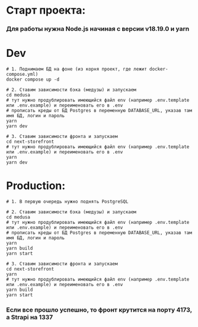# Старт проекта:

### Для работы нужна Node.js начиная с версии v18.19.0 и yarn

# Dev

```
# 1. Поднимаем БД на фоне (из корня проект, где лежит docker-compose.yml)
docker compose up -d

# 2. Ставим зависимости бэка (медузы) и запускаем
cd medusa
# тут нужно продублировать имеющийся файл env (например .env.template или .env.example) и переименовать его в .env
# прописать креды от БД Postgres в переменную DATABASE_URL, указав там имя БД, логин и пароль
yarn
yarn dev

# 3. Ставим зависимости фронта и запускаем
cd next-storefront
# тут нужно продублировать имеющийся файл env (например .env.template или .env.example) и переименовать его в .env
yarn
yarn dev
```

# Production:

```
# 1. В первую очередь нужно поднять PostgreSQL

# 2. Ставим зависимости бэка (медузы) и запускаем
cd medusa
# тут нужно продублировать имеющийся файл env (например .env.template или .env.example) и переименовать его в .env
# прописать креды от БД Postgres в переменную DATABASE_URL, указав там имя БД, логин и пароль
yarn
yarn build
yarn start

# 3. Ставим зависимости фронта и запускаем
cd next-storefront
yarn
# тут нужно продублировать имеющийся файл env (например .env.template или .env.example) и переименовать его в .env
yarn build
yarn start
```

### Если все прошло успешно, то фронт крутится на порту 4173, а Strapi на 1337
